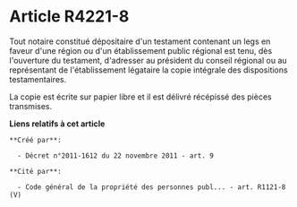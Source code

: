 # Article R4221-8

Tout notaire constitué dépositaire d'un testament contenant un legs en faveur d'une région ou d'un établissement public
régional est tenu, dès l'ouverture du testament, d'adresser au président du conseil régional ou au représentant de
l'établissement légataire la copie intégrale des dispositions testamentaires. 

La copie est écrite sur papier libre et il est délivré récépissé des pièces transmises.

**Liens relatifs à cet article**

	**Créé par**:

	  - Décret n°2011-1612 du 22 novembre 2011 - art. 9

	**Cité par**:

	  - Code général de la propriété des personnes publ... - art. R1121-8 (V)
